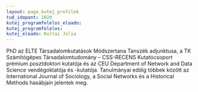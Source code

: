 ```yaml
---
layout: page_kutej_profilok
tud_idopont: 2020
kutej_programfelelos_eloado: 
kutej_programfelelos: 
kutej_eloado: Koltai Júlia
---
```


PhD az ELTE Társadalomkutatások Módszertana Tanszék adjunktusa, a TK Számítógépes Társadalomtudomány – CSS-RECENS Kutatócsoport prémium posztdoktori kutatója és az CEU Department of Network and Data Science vendégoktatója és -kutatója. Tanulmányai eddig többek között az International Journal of Sociology, a Social Networks és a Historical Methods hasábjain jelentek meg.   



